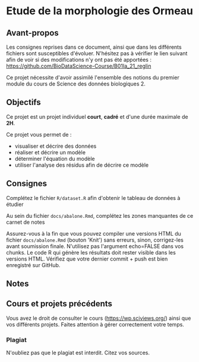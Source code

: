 # Etude de la morphologie des Ormeau

## Avant-propos

Les consignes reprises dans ce document, ainsi que dans les différents fichiers sont susceptibles d'évoluer. N'hésitez pas à vérifier le lien suivant afin de voir si des modifications n'y ont pas été apportées : <https://github.com/BioDataScience-Course/B01Ia_21_reglin>

Ce projet nécessite d'avoir assimilé l'ensemble des notions du premier module du cours de Science des données biologiques 2.

## Objectifs

Ce projet est un projet individuel **court**, **cadré** et d'une durée maximale de **2H**.

Ce projet vous permet de :

-   visualiser et décrire des données
-   réaliser et décrire un modèle
-   déterminer l'équation du modèle
-   utiliser l'analyse des résidus afin de décrire ce modèle

## Consignes

Complétez le fichier `R/dataset.R` afin d'obtenir le tableau de données à étudier

Au sein du fichier `docs/abalone.Rmd`, complétez les zones manquantes de ce carnet de notes

Assurez-vous à la fin que vous pouvez compiler une versions HTML du fichier `docs/abalone.Rmd` (bouton 'Knit') sans erreurs, sinon, corrigez-les avant soumission finale. N'utilisez pas l'argument echo=FALSE dans vos chunks. Le code R qui génère les résultats doit rester visible dans les versions HTML. Vérifiez que votre dernier commit + push est bien enregistré sur GitHub.

## Notes

## Cours et projets précédents

Vous avez le droit de consulter le cours (<https://wp.sciviews.org/>) ainsi que vos différents projets. Faites attention à gérer correctement votre temps.

### Plagiat

N'oubliez pas que le plagiat est interdit. Citez vos sources.
